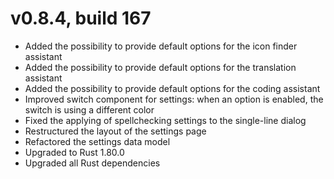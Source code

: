 # v0.8.4, build 167
- Added the possibility to provide default options for the icon finder assistant
- Added the possibility to provide default options for the translation assistant
- Added the possibility to provide default options for the coding assistant
- Improved switch component for settings: when an option is enabled, the switch is using a different color
- Fixed the applying of spellchecking settings to the single-line dialog
- Restructured the layout of the settings page 
- Refactored the settings data model
- Upgraded to Rust 1.80.0
- Upgraded all Rust dependencies